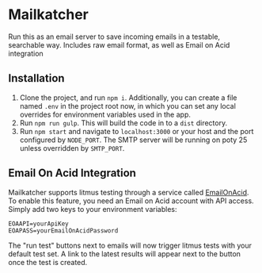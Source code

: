 # Mailkatcher
Run this as an email server to save incoming emails in a testable, searchable way. Includes raw email format, as well as Email on Acid integration

## Installation
1. Clone the project, and run `npm i`. Additionally, you can create a file named `.env` in the project root now, in which you can set any local overrides for environment variables used in the app.
2. Run `npm run gulp`. This will build the code in to a `dist` directory.
3. Run `npm start` and navigate to `localhost:3000` or your host and the port configured by `NODE_PORT`. The SMTP server will be running on poty 25 unless overridden by `SMTP_PORT`.

## Email On Acid Integration
Mailkatcher supports litmus testing through a service called [EmailOnAcid](https://www.emailonacid.com/). To enable this feature, you need an Email on Acid account with API access. Simply add two keys to your environment variables:
```
EOAAPI=yourApiKey
EOAPASS=yourEmailOnAcidPassword
```

The "run test" buttons next to emails will now trigger litmus tests with your default test set. A link to the latest results will appear next to the button once the test is created.

